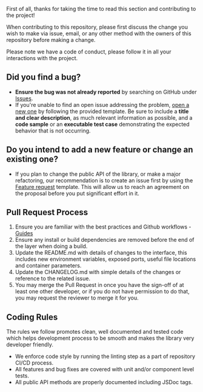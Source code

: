 First of all, thanks for taking the time to read this section and contributing to the project!

When contributing to this repository, please first discuss the change you wish to make via issue, email, or any other method with the owners of
this repository before making a change.

Please note we have a code of conduct, please follow it in all your interactions with the project.

## Did you find a bug?

* **Ensure the bug was not already reported** by searching on GitHub under [Issues](https://github.com/Ontotext-AD/ontotext-platform-custom-scalars/issues).
* If you're unable to find an open issue addressing the problem, [open a new one](https://github.com/Ontotext-AD/ontotext-platform-custom-scalars/issues/new/choose)
by following the provided template.
Be sure to include a **title and clear description**, as much relevant information as possible, and a **code sample** or an **executable test case** demonstrating the expected behavior that is not occurring.

## Do you intend to add a new feature or change an existing one?

* If you plan to change the public API of the library, or make a major refactoring, our recommendation is to create an issue first
by using the [Feature request](https://github.com/Ontotext-AD/ontotext-platform-custom-scalars/issues/new/choose) template.
This will allow us to reach an agreement on the proposal before you put significant effort in it.

## Pull Request Process

1. Ensure you are familiar with the best practices and Github workflows - [Guides](https://guides.github.com/)
2. Ensure any install or build dependencies are removed before the end of the layer when doing a 
   build.
3. Update the README.md with details of changes to the interface, this includes new environment 
   variables, exposed ports, useful file locations and container parameters.
4. Update the CHANGELOG.md with simple details of the changes or reference to the related issue.  
5. You may merge the Pull Request in once you have the sign-off of at least one other developer,
   or if you do not have permission to do that, you may request the reviewer to merge it for you.

## Coding Rules
The rules we follow promotes clean, well documented and tested code which helps
development process to be smooth and makes the library very developer friendly.
* We enforce code style by running the linting step as a part of repository CI/CD process.
* All features and bug fixes are covered with unit and/or component level tests.
* All public API methods are properly documented including JSDoc tags.
